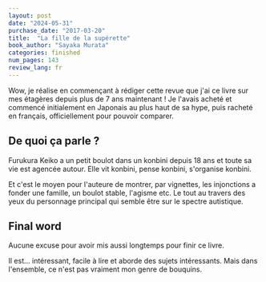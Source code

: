 ```yaml
---
layout: post
date: "2024-05-31"
purchase_date: "2017-03-20"
title:  "La fille de la supérette"
book_author: "Sayaka Murata"
categories: finished
num_pages: 143
review_lang: fr
---
```


Wow, je réalise en commençant à rédiger cette revue que j'ai ce livre sur mes étagères depuis plus de 7 ans maintenant ! Je l'avais acheté et commencé initialement en Japonais au plus haut de sa hype, puis racheté en français, officiellement pour pouvoir comparer.

## De quoi ça parle ?

Furukura Keiko a un petit boulot dans un konbini depuis 18 ans et toute sa vie est agencée autour. Elle vit konbini, pense konbini, s'organise konbini.

Et c'est le moyen pour l'auteure de montrer, par vignettes, les injonctions a fonder une famille, un boulot stable, l'agisme etc. Le tout au travers des yeux du personnage principal qui semble être sur le spectre autistique.

## Final word

Aucune excuse pour avoir mis aussi longtemps pour finir ce livre.

Il est... intéressant, facile à lire et aborde des sujets intéressants. Mais dans l'ensemble, ce n'est pas vraiment mon genre de bouquins.